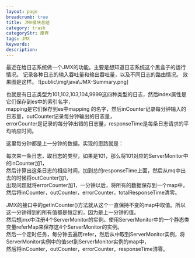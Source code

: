```yaml
---
layout: page
breadcrumb: true
title: JMX模块总结
category: trash
categoryStr: 废弃
tags: JMX
keywords: 
description: 
---
```



最近在给日志系统做一个JMX的功能。主要是想知道日志系统这个黑盒子的运行情况。
记录各种日志的输入吞吐量和输出吞吐量，以及不同日志的路由情况。
效果图是这样。
![public\img\java\JMX-Summary.png]

也就是有日志类型为101,102,103,104,9999这四种类型的日志，然后index属性是它们保存到es中的索引名字，  
mapping是它们保存到es中mapping 的名字，然后inCounter记录每分钟输入的日志量，outCounter记录每分钟输出的日志量，  
errorCounter是记录的每分钟出错的日志量，responseTime是每条日志请求的平均响应时间。  

这里每分钟都是上一分钟的数据，实现的思路就是：  

每次来一条日志，取日志的类型，如果是101，那么将101对应的ServerMonitor中的inCounter加1，  
然后计算出这条日志的相应时间，加到总的responseTime上面，然后从mq中出去的时候将outCounter加1，  
出现问题就将errorCounter加1，一分钟以后，将所有的数据保存到一个map中，  
然后将inCounter，outCounter，errorCounter，totalResponseTime清零。    

JMX的接口中的getInCounter()方法就从这个一直保持不变的map中取值。所以这一分钟得到的所有值都是恒定的，因为是上一分钟的值。  
然后想jmx中注册4个ServerMonitor的实例。使用ServerMonitor中的一个静态类变量referMap来保存这4个ServerMonitor的实例。  
然后一个定时任务，每分钟去遍历refer，然后从中取到ServerMonitor实例，将ServerMonitor实例中的值set到ServerMonitor实例的map中，  
然后将inCounter，outCounter，errorCounter，responseTime清零。  


